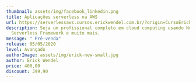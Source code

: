 ```yaml
---
thumbnail: assets/img/facebook_linkedin.png
title: Aplicações serverless na AWS
url: https://serverlessaws.cursos.erickwendel.com.br/?origin=CursoErickWendel
description: Seja um profissional completo em cloud computing usando Node.js,
  Serverless Framework e muito mais.
message: " Pré-venda"
release: 05/05/2020
level: Avançado
authorImage: assets/img/erick-new-small.jpg
author: Erick Wendel
price: 400,00
discount: 399,90
---
```

